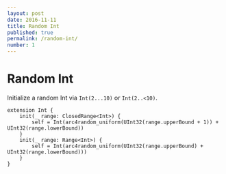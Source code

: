 ```yaml
---
layout: post
date: 2016-11-11
title: Random Int
published: true
permalink: /random-int/
number: 1
---
```


# Random Int

Initialize a random Int via `Int(2...10)` or `Int(2..<10)`.

```
extension Int {
	init(_ range: ClosedRange<Int>) {
		self = Int(arc4random_uniform(UInt32(range.upperBound + 1)) + UInt32(range.lowerBound))
	}
	init(_ range: Range<Int>) {
		self = Int(arc4random_uniform(UInt32(range.upperBound) + UInt32(range.lowerBound)))
	}
}
```